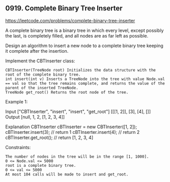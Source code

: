 ## 0919. Complete Binary Tree Inserter

https://leetcode.com/problems/complete-binary-tree-inserter

A complete binary tree is a binary tree in which every level, except possibly the last, is completely filled, and all nodes are as far left as possible.

Design an algorithm to insert a new node to a complete binary tree keeping it complete after the insertion.

Implement the CBTInserter class:

    CBTInserter(TreeNode root) Initializes the data structure with the root of the complete binary tree.
    int insert(int v) Inserts a TreeNode into the tree with value Node.val == val so that the tree remains complete, and returns the value of the parent of the inserted TreeNode.
    TreeNode get_root() Returns the root node of the tree.

Example 1:

Input
["CBTInserter", "insert", "insert", "get_root"]
[[[1, 2]], [3], [4], []]
Output
[null, 1, 2, [1, 2, 3, 4]]

Explanation
CBTInserter cBTInserter = new CBTInserter([1, 2]);
cBTInserter.insert(3); // return 1
cBTInserter.insert(4); // return 2
cBTInserter.get_root(); // return [1, 2, 3, 4]

Constraints:

    The number of nodes in the tree will be in the range [1, 1000].
    0 <= Node.val <= 5000
    root is a complete binary tree.
    0 <= val <= 5000
    At most 104 calls will be made to insert and get_root.
